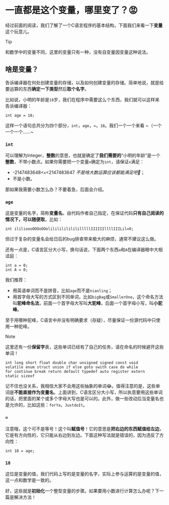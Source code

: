 # 一直都是这个变量，哪里变了？😡

经过前面的阅读，我们了解了一个C语言程序的基本结构，下面我们来看一下**变量**这个玩意儿。

> [!TIP]
> 和数学中的变量不同，这里的变量只有一种，没有自变量因变量这种说法。

## 啥是变量？

告诉编译器在何处创建变量的存储，以及如何创建变量的存储。简单地说，就是给要运算的东西**确定一下类型**然后**取个名字**。

比如说，小明的年龄是`18`岁，我们在程序中需要这么个东西，我们就可以这样来告诉编译器：

```clike 
int age = 18;
```

这样一个语句总共分为四个部分，`int`，`age`，`=`，`18`。我们一个一个来看 ~（一个一个一个……~

### `int`

可以理解为Integer，**整数**的意思，也就是确定了**我们需要的**“小明的年龄”是一个**整数**，不带小数点。如果你需要把一个变量`x`确定为`int`，请保证`x`满足：
 - -2147483648<`x`<2147483647 *不是啥大数运算应该都能满足吧🤔*；
 - 不是小数。

那如果我需要小数怎么办？不要着急，后面会介绍。

### `age`

这是变量的名字，简称**变量名**。由代码作者自己指定，在保证代码**只有自己阅读的情况下，可以随便取**，比如：

```clike
int ililioooOOOoOOolilililililililllllIIIIIIllllIIILil=0;
```
但过于复杂的变量名会给日后的bug排查带来极大的麻烦，通常不建议这么做。

还有一点是，C语言区分大小写，换句话说，下面两个东西`a`和`A`在编译器眼中大相迳庭：

```clike
int a = 0;
int A = 0;
```

我们推荐：
 - 用英语单词而不是拼音，比如`age`而不是`nianling`；
 - 用首字母大写的方式区别不同单词，比如`bigBag`或`SmallerOne`，这个命名方法叫**驼峰命名法**，前面一个首字母大写叫**大驼峰**，后面一个首字母小写，叫**小驼峰**。

至于用哪种驼峰，C语言中并没有明确要求（存疑），尽量保证一份源代码中只使用一种驼峰。

> [!NOTE]
>这里还有一份**保留字**表，这些单词已经有了自己的任务，请在命名的时候避开这些单词！
>
>```
>int long short float double char unsigned signed const void 
>volatile enum struct union if else goto swith case do while 
>for continue break return default typedef auto register extern 
>static sizeof
>```
>
>记不住也没关系，我相信大家不会用这些抽象的单词😂。值得注意的是，这些单词是**不能直接作为变量名**。上面讲到，C语言区分大小写，所以执意要用这些单词的话，把里面的某个或多个字母大写也是可以的。此外，做一些改动后当变量名也是允许的，比如这些：`forYa`，`JustdoIt`。

### `=`

注意哦，这个可不是等号！这个叫**赋值号**！它的意思是**把右边的东西赋值给左边**，它是有方向性的，它只能从右边到左边。下面这种写法就是错误的，因为违反了方向性：

```clike
int 18 = age;
```

### `18`

这位是变量的值，我们代码上写的是变量的名字，实际上参与运算的是变量的值，这一点和数学是一致的。

好，这些就是**初始化**一个整型变量的步骤。如果要用小数进行计算怎么办呢？下一篇是解决方法！

